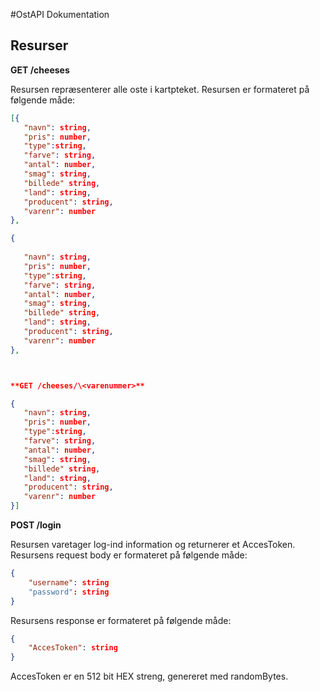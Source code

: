#OstAPI Dokumentation

## Resurser

**GET /cheeses**

Resursen repræsenterer alle oste i kartpteket.
Resursen er formateret på følgende måde: 

```JSON
[{
   "navn": string,
   "pris": number,
   "type":string,    
   "farve": string,
   "antal": number, 
   "smag": string,
   "billede" string, 
   "land": string,
   "producent": string,
   "varenr": number
},

{
   
   "navn": string,
   "pris": number,
   "type":string,    
   "farve": string,
   "antal": number, 
   "smag": string,
   "billede" string, 
   "land": string,
   "producent": string,
   "varenr": number
},



**GET /cheeses/\<varenummer>**

{
   "navn": string,
   "pris": number,
   "type":string,    
   "farve": string,
   "antal": number, 
   "smag": string,
   "billede" string, 
   "land": string,
   "producent": string,
   "varenr": number
}]
```

**POST /login**

Resursen varetager log-ind information og returnerer et AccesToken.
Resursens request body er formateret på følgende måde: 

```JSON
{
    "username": string
    "password": string
}
```

Resursens response er formateret på følgende måde: 

```JSON
{
    "AccesToken": string
}
```

AccesToken er en 512 bit HEX streng, genereret med randomBytes.